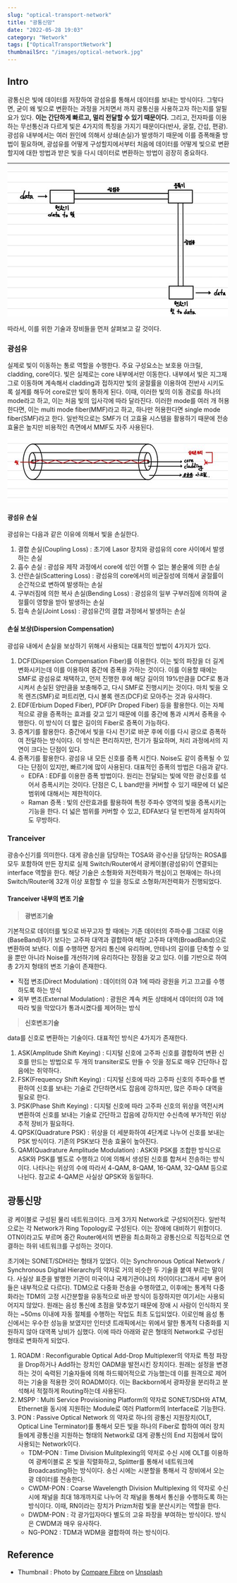 ```yaml
---
slug: "optical-transport-network"
title: "광통신망"
date: "2022-05-28 19:03"
category: "Network"
tags: ["OpticalTransportNetwork"]
thumbnailSrc: "/images/optical-network.jpg"
---
```


## Intro

광통신은 빛에 데이터를 저장하여 광섬유를 통해서 데이터를 보내는 방식이다. 그렇다면, 굳이 왜 빛으로 변환하는 과정을 거치면서 까지 광통신을 사용하고자 하는지를 알필요가 있다. **이는 간단하게 빠르고, 멀리 전달할 수 있기 때문이다.** 그리고, 전자파를 이용하는 무선통신과 다르게 빛은 4가지의 특징을 가지기 때문이다(반사, 굴절, 간섭, 편광). 광섬유 내부에서는 여러 원인에 의해서 상쇄(손실)가 발생하기 때문에 이를 증폭해줄 방법이 필요하며, 광섬유를 어떻게 구성할지에서부터 처음에 데이터를 어떻게 빛으로 변환할지에 대한 방법과 받은 빛을 다시 데이터로 변환하는 방법이 굉장히 중요하다.

---

![광통신](/images/optical-transfer.jpeg)

따라서, 이를 위한 기술과 장비들을 먼저 살펴보고 갈 것이다.

### 광섬유

실제로 빛이 이동하는 통로 역할을 수행한다. 주요 구성요소는 보호용 아크릴, cladding, core이다. 빛은 실제로는 core 내부에서만 이동한다. 내부에서 빛은 지그재그로 이동하며 계속해서 cladding과 접하지만 빛의 굴절률을 이용하여 전반사 시키도록 설계를 해두어 core로만 빛이 통하게 된다. 이때, 이러한 빛의 이동 경로를 하나의 mode라고 하고, 이는 처음 빛의 입사각에 따라 달라진다. 이러한 mode를 여러 개 허용한다면, 이는 multi mode fiber(MMF)라고 하고, 하나만 허용한다면 single mode fiber(SMF)라고 한다. 일반적으로는 SMF가 더 고효율 시스템을 활용하기 때문에 전송 효율은 높지만 비용적인 측면에서 MMF도 자주 사용된다.

![광섬유](/images/optical-fiber.jpeg)

#### 광섬유 손실

광섬유는 다음과 같은 이유에 의해서 빛을 손실한다.

1. 결합 손실(Coupling Loss) : 초기에 Lasor 장치와 광섬유의 core 사이에서 발생하는 손실
2. 흡수 손실 : 광섬유 제작 과정에서 core에 섞인 어쩔 수 없는 불순물에 의한 손실
3. 산란손실(Scattering Loss) : 광섬유의 core에서의 비균질성에 의해서 굴절률이 순간적으로 변하여 발생하는 손실
4. 구부러짐에 의한 복사 손실(Bending Loss) : 광섬유의 일부 구부러짐에 의하여 굴절률이 영향을 받아 발생하는 손실
5. 접속 손실(Joint Loss) : 광섬유간의 결합 과정에서 발생하는 손실

#### 손실 보상(Dispersion Compensation)

광섬유 내에서 손실을 보상하기 위해서 사용되는 대표적인 방법이 4가지가 있다.

1. DCF(Dispersion Compensation Fiber)를 이용한다. 이는 빛의 파장을 더 길게 변화시키는데 이를 이용하여 중간에 증폭을 가하는 것이다. 이를 이용할 때에는 SMF로 광섬유로 채택하고, 먼저 진행한 후에 해당 길이의 19%만큼을 DCF로 통과시켜서 손실된 양만큼을 보충해주고, 다시 SMF로 진행시키는 것이다. 마치 빛을 오목 렌즈(SMF)로 퍼트리면, 다시 볼록 렌즈(DCF)로 모아주는 것과 유사하다.
2. EDF(Erbium Doped Fiber), PDF(Pr Droped Fiber) 등을 활용한다. 이는 자체적으로 광을 증폭하는 효과를 갖고 있기 때문에 이를 중간에 통과 시켜서 증폭을 수행한다. 이 방식이 더 짧은 길이의 Fiber로 증폭이 가능하다.
3. 중계기를 활용한다. 중간에서 빛을 다시 전기로 바꾼 후에 이를 다시 광으로 증폭하여 전달하는 방식이다. 이 방식은 편리하지만, 전기가 필요하며, 처리 과정에서의 지연이 크다는 단점이 있다.
4. 증폭기를 활용한다. 광섬유 내 모든 신호를 증폭 시킨다. Noise도 같이 증폭될 수 있다는 단점이 있지만, 빠르기에 많이 사용된다. 대표적인 증폭의 방법은 다음과 같다.
   - EDFA : EDF를 이용한 증폭 방법이다. 원리는 전달되는 빛에 약한 광신호를 섞어서 증폭시키는 것이다. 단점은 C, L band만을 커버할 수 있기 때문에 더 넓은 범위에 대해서는 제한적이다.
   - Raman 증폭 : 빛의 산란효과를 활용하여 특정 주파수 영역의 빛을 증폭시키는 기능을 한다. 더 넓은 범위를 커버할 수 있고, EDFA보다 덜 빈번하게 설치하여도 무방하다.

### Tranceiver

광송수신기를 의미한다. 대게 광송신을 담당하는 TOSA와 광수신을 담당하는 ROSA를 모두 포함하여 만든 장치로 실제 Switch/Router에서 광케이블(광섬유)이 연결되는 interface 역할을 한다. 해당 기술은 소형화와 저전력화가 핵심이고 현재에는 하나의 Switch/Router에 32개 이상 포함할 수 있을 정도로 소형화/저전력화가 진행되었다.

#### Tranceiver 내부의 변조 기술

> **광변조기술**

기본적으로 데이터를 빛으로 바꾸고자 할 때에는 기존 데이터의 주파수를 그대로 이용(BaseBand)하기 보다는 고주파 대역과 결합하여 해당 고주파 대역(BroadBand)으로 변환하여 보낸다. 이를 수행하면 장거리 통신에 유리하며, 안테나의 길이를 단축할 수 있을 뿐만 아니라 Noise를 개선하기에 유리하다는 장점을 갖고 있다. 이를 기반으로 하여 총 2가지 형태의 변조 기술이 존재한다.

- 직접 변조(Direct Modulation) : 데이터의 0과 1에 따라 광원을 키고 끄고를 수행하도록 하는 방식
- 외부 변조(External Modulation) : 광원은 계속 켜둔 상태에서 데이터의 0과 1에 따라 빛을 막았다가 통과시켰다를 제어하는 방식

> **신호변조기술**

data를 신호로 변환하는 기술이다. 대표적인 방식은 4가지가 존재한다.

1. ASK(Amplitude Shift Keying) : 디지털 신호에 고주파 신호를 결합하여 변환 신호를 만드는 방법으로 두 개의 transiter로도 만들 수 잇을 정도로 매우 간단하나 잡음에는 취약하다.
2. FSK(Frequency Shift Keying) : 디지털 신호에 따라 고주파 신호의 주파수를 변환하여 신호를 보내는 기술로 간단하면서도 잡음에 강하지만, 많은 주파수 대역을 필요로 한다.
3. PSK(Phase Shift Keying) : 디지털 신호에 따라 고주파 신호의 위상을 역전시켜 변환하여 신호를 보내는 기술로 간단하고 잡음에 강하지만 수신측에 부가적인 위상 추적 장비가 필요하다.
4. QPSK(Quadrature PSK) : 위상을 더 세분화하여 4단계로 나누어 신호를 보내는 PSK 방식이다. 기존의 PSK보다 전송 효율이 높아진다.
5. QAM(Quadrature Amplitude Modulation) : ASK와 PSK를 조합한 방식으로 ASK와 PSK를 별도로 수행하고 이에 의해서 생성된 신호를 합쳐서 전송하는 방식이다. 나타나는 위상의 수에 따라서 4-QAM, 8-QAM, 16-QAM, 32-QAM 등으로 나뉜다. 참고로 4-QAM은 사실상 QPSK와 동일하다.

## 광통신망

광 케이블로 구성된 물리 네트워크이다. 크게 3가지 Network로 구성되어진다. 일반적으로는 각 Network가 Ring Topology로 구성된다. 이는 장애에 대비하기 위함이다. OTN이라고도 부르며 중간 Router에서의 변환을 최소화하고 광통신으로 직접적으로 연결하는 하위 네트워크를 구성하는 것이다.

초기에는 SONET/SDH라는 형태가 있었다. 이는 Synchronous Optical Network / Synchronous Digital Hierarchy의 약자로 거의 비슷한 두 기술을 붙여 부르는 말이다. 사실상 표준을 발행한 기관이 미국이냐 국제기관이냐의 차이이다(그래서 세부 용어들은 내부적으로 다르다). TDM으로 다중화 전송을 수행하였고, 이후에는 통계적 다중화라는 TDM의 고정 시간분할을 유동적으로 바꾼 방식이 등장하지만 여기서는 사용되어지지 않았다. 원래는 음성 통신에 초점을 맞추었기 때문에 장애 시 사람이 인식하지 못하는 ~50ms 이내에 자동 절체를 수행하는 작업도 최초 도입되었다. 이로인해 음성 통신에서는 우수한 성능을 보였지만 인터넷 트래픽에서는 위에서 말한 통계적 다중화를 지원하지 않아 대역폭 낭비가 심했다. 이에 따라 아래와 같은 형태의 Network로 구성된 형태로 변화하게 되었다.

1. ROADM : Reconfigurable Optical Add-Drop Multiplexer의 약자로 특정 파장을 Drop하거나 Add하는 장치인 OADM을 발전시킨 장치이다. 원래는 설정을 변경하는 것이 숙력된 기술자들에 의해 하드웨어적으로 가능했는데 이를 원격으로 제어하는 기술을 적용한 것이 ROADM이다. 이는 Backborn에서 광파장을 분리하고 분석해서 적절하게 Routing하는데 사용된다.
2. MSPP : Multi Service Provisioning Platform의 약자로 SONET/SDH와 ATM, Ethernet을 동시에 지원하는 Module로 여러 Platform의 Interface로 기능한다.
3. PON : Passive Optical Network 의 약자로 하나의 광통신 지원장치(OLT, Optical Line Terminator)를 통해서 모든 빛을 하나의 Fiber로 합하여 여러 장치들에게 광통신을 지원하는 형태의 Network로 대게 광통신의 End 지점에서 많이 사용되는 Network이다.
   - TDM-PON : Time Division Mulitplexing의 약저로 수신 시에 OLT를 이용하여 광케이블로 온 빛을 직렬화하고, Splitter를 통해서 네트워크에 Broadcasting하는 방식이다. 송신 시에는 시분할을 통해서 각 장비에서 오는 광 데이터를 전송한다.
   - CWDM-PON : Coarse Wavelength Division Multiplexing 의 약자로 수신 시에 채널을 최대 18개까지로 나누어 각 채널을 통해서 통신을 수행하도록 하는 방식이다. 이때, RN이라는 장치가 Prizm처럼 빛을 분산시키는 역할을 한다.
   - DWDM-PON : 각 광가입자마다 별도의 고유 파장을 부여하는 방식이다. 방식은 CWDM과 매우 유사하다.
   - NG-PON2 : TDM과 WDM을 결합하여 하는 방식이다.

## Reference

- Thumbnail : Photo by [Compare Fibre](https://unsplash.com/@comparefibre?utm_source=unsplash&utm_medium=referral&utm_content=creditCopyText) on [Unsplash](https://unsplash.com/s/photos/optical-network?utm_source=unsplash&utm_medium=referral&utm_content=creditCopyText)
